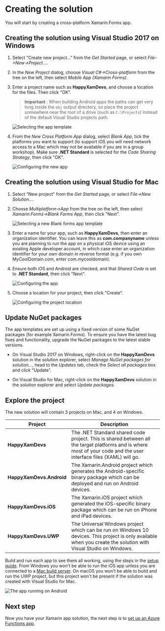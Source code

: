 # Creating the solution

You will start by creating a cross-platform Xamarin.Forms app.

## Creating the solution using Visual Studio 2017 on Windows

1. Select "Create new project..." from the _Get Started_ page, or select _File->New->Project..._.

2. In the _New Project_ dialog, choose _Visual C#->Cross-platform_ from the tree on the left, then select _Mobile App (Xamarin Forms)_.

3. Enter a project name such as __HappyXamDevs__, and choose a location for the files. Then click "OK".

    > __Important__ : When building Android apps the paths can get very long inside the `obj` output directory, so place the project somewhere near the root of a drive (such as `C:\Projects`) instead of the default Visual Studio projects path.

   ![Selecting the app template](../Images/VS2017ChooseTemplate.png)

4. From the _New Cross Platform App_ dialog, select _Blank App_, tick the platforms you want to support (to support iOS you will need network access to a Mac which may not be available if you are in a group workshop). Make sure __.NET Standard__ is selected for the _Code Sharing Strategy_, then click "OK".

   ![Configuring the new app](../Images/VS2017ConfigureProject.png)

## Creating the solution using Visual Studio for Mac

1. Select "New project" from the _Get Started_ page, or select _File->New Solution..._.

2. Choose _Multiplatform->App_ from the tree on the left, then select _Xamarin.Forms->Blank Forms App_, then click "Next".

   ![Selecting a new Blank forms app template](../Images/VSMChooseTemplate.png)

3. Enter a name for your app, such as __HappyXamDevs__, then enter an organization identifier. You can leave this as __com.companyname__ unless you are planning to run the app on a physical iOS device using an existing Apple developer account, in which case enter an organization identifier for your own domain in reverse format (e.g. if you own MyCoolDomain.com, enter com.mycooldomain).

4. Ensure both iOS and Android are checked, and that _Shared Code_ is set to __.NET Standard__, then click "Next".

   ![Configuring the app](../Images/VSMConfigureApp.png)

5. Choose a location for your project, then click "Create".

   ![Configuring the project location](../Images/VSMConfigureProject.png)

## Update NuGet packages

The app templates are set up using a fixed version of some NuGet packages (for example Xamarin Forms). To ensure you have the latest bug fixes and functionality, upgrade the NuGet packages to the latest stable versions.

* On Visual Studio 2017 on Windows, right-click on the __HappyXamDevs__ solution in the solution explorer, select _Manage NuGet packages for solution..._, head to the _Updates_ tab, check the _Select all packages_ box and click "Update".

* On Visual Studio for Mac, right-click on the __HappyXamDevs__ solution in the solution explorer and select _Update packages_.

## Explore the project

The new solution will contain 3 projects on Mac, and 4 on Windows.

| Project     | Description |
|-------------|-------------|
| **HappyXamDevs** | The .NET Standard shared code project. This is shared between all the target platforms and is where most of your code and the user interface files (XAML) will go. |
| **HappyXamDevs.Android** | The Xamarin.Android project which generates the Android-specific binary package which can be deployed and run on Android devices. |
| **HappyXamDevs.iOS** | The Xamarin.iOS project which generated the iOS-specific binary package which can be run on iPhone and iPad devices. |
| **HappyXamDevs.UWP** | The Universal Windows project which can be run on Windows 10 devices. This project is only available when you create the solution with Visual Studio on Windows. |

Build and run each app to see them all working, using the steps in the [setup guide](../SETUP.md). From Windows you won't be able to run the iOS app unless you are connected to a [Mac build server](https://docs.microsoft.com/xamarin/ios/get-started/installation/windows/connecting-to-mac/?WT.mc_id=mobileappsoftomorrow-workshop-jabenn). On macOS you won't be able to build and run the UWP project, but this project won't be present if the solution was created with Visual Studio for Mac.

![The app running on Android](../Images/Step1-Android.png)

## Next step

Now you have your Xamarin app solution, the next step is to [set up an Azure Functions app](./2-SetupAzureFunctions.md).